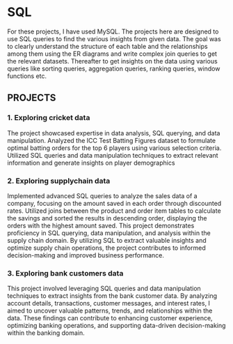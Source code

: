 # SQL
For these projects, I have used MySQL. The projects here are designed to use SQL queries to find the various insights from given data. The goal was to clearly understand the structure of each table and the relationships among them using the ER diagrams and write complex join queries to get the relevant datasets. Thereafter to get insights on the data using various queries like sorting queries, aggregation queries, ranking queries, window functions etc.

## PROJECTS

### 1. Exploring cricket data 
The project showcased expertise in data analysis, SQL querying, and data manipulation. Analyzed the ICC Test Batting Figures dataset to formulate optimal batting orders for the top 6 players using various selection criteria. Utilized SQL queries and data manipulation techniques to extract relevant information and generate insights on player demographics

### 2. Exploring supplychain data 
Implemented advanced SQL queries to analyze the sales data of a company, focusing on the amount saved in each order through discounted rates. Utilized joins between the product and order item tables to calculate the savings and sorted the results in descending order, displaying the orders with the highest amount saved. This project demonstrates proficiency in SQL querying, data manipulation, and analysis within the supply chain domain. By utilizing SQL to extract valuable insights and optimize supply chain operations, the project contributes to informed decision-making and improved business performance.

### 3. Exploring bank customers data 
This project involved leveraging SQL queries and data manipulation techniques to extract insights from the bank customer data. By analyzing account details, transactions, customer messages, and interest rates, I aimed to uncover valuable patterns, trends, and relationships within the data. These findings can contribute to enhancing customer experience, optimizing banking operations, and supporting data-driven decision-making within the banking domain.
